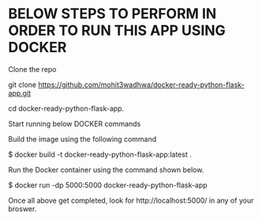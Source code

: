 # BELOW STEPS TO PERFORM IN ORDER TO RUN THIS APP USING DOCKER 


Clone the repo 

git clone https://github.com/mohit3wadhwa/docker-ready-python-flask-app.git

cd docker-ready-python-flask-app.


Start running below DOCKER commands


Build the image using the following command

$ docker build -t docker-ready-python-flask-app:latest .


Run the Docker container using the command shown below.

$ docker run -dp 5000:5000 docker-ready-python-flask-app


Once all above get completed, look for http://localhost:5000/ in any of your broswer. 
